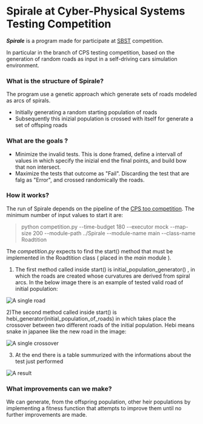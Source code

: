 # Spirale at Cyber-Physical Systems Testing Competition

**_Spirale_** is a program made for participate at [SBST](https://sbst21.github.io/tools/) competition.

In particular in the branch of CPS testing competition, based on the generation of random roads as input in a self-driving cars simulation environment.

### What is the structure of Spirale?

The program use a genetic approach which generate sets of roads modeled as arcs of spirals.
- Initially generating a random starting population of roads
- Subsequently this inizial population is crossed with itself for generate a set of offsping roads

### What are the goals ?

- Minimize the invalid tests. This is done framed, define a intervall of values in which specify the inizial end the final points, and build bow that non intersect.
- Maximize the tests that outcome as "Fail". Discarding the test that are falg as "Error", and crossed randomically the roads.

### How it works?
The run of Spirale depends on the pipeline of the [CPS too competition](https://github.com/sbft-cps-tool-competition/cps-tool-competition).
The minimum number of input values to start it are:
> python competition.py --time-budget 180 --executor mock --map-size 200 --module-path ../Spirale --module-name main --class-name Roadtition

The _competition.py_ expects to find the start() method that must be implemented in the Roadtition class ( placed in the _main_ module ).

1) The first method called inside start() is initial_population_generator() , in which the roads are created whose curvatures are derived from spiral arcs.
 In the below image there is an example of tested valid road of initial population:

![A single road](https://user-images.githubusercontent.com/108838837/211591654-c62199c8-abfb-4670-a79e-a2e403217710.png)

2)The second method called inside start() is hebi_generator(initial_population_of_roads) in which takes place the crossover between two different roads of the initial population. Hebi means snake in japanee like the new road in the image:

![A single crossover](https://user-images.githubusercontent.com/108838837/211593200-c45bdaf3-5112-4f08-98e7-a58d4e1c5206.png)

3) At the end there is a table summurized with the informations about the test just performed

![A result](https://user-images.githubusercontent.com/108838837/211600193-dad3c582-94fa-478a-a4f1-b460c5ddb0ca.png)

### What improvements can we make?
We can generate, from the offspring population, other heir populations by implementing a fitness function that attempts to improve them until no further improvements are made.
